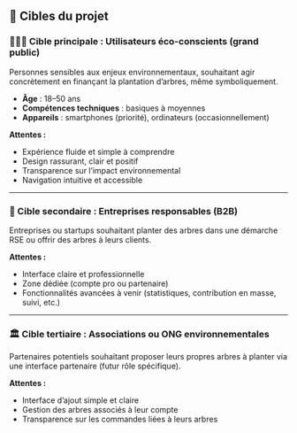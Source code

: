 ## 🎯 Cibles du projet

### 🧑‍🤝‍🧑 Cible principale : Utilisateurs éco-conscients (grand public)

Personnes sensibles aux enjeux environnementaux, souhaitant agir concrètement en finançant la plantation d’arbres, même symboliquement.

- **Âge** : 18–50 ans
- **Compétences techniques** : basiques à moyennes
- **Appareils** : smartphones (priorité), ordinateurs (occasionnellement)

**Attentes :**

- Expérience fluide et simple à comprendre
- Design rassurant, clair et positif
- Transparence sur l’impact environnemental
- Navigation intuitive et accessible

---

### 🏢 Cible secondaire : Entreprises responsables (B2B)

Entreprises ou startups souhaitant planter des arbres dans une démarche RSE ou offrir des arbres à leurs clients.

**Attentes :**

- Interface claire et professionnelle
- Zone dédiée (compte pro ou partenaire)
- Fonctionnalités avancées à venir (statistiques, contribution en masse, suivi, etc.)

---

### 🏛️ Cible tertiaire : Associations ou ONG environnementales

Partenaires potentiels souhaitant proposer leurs propres arbres à planter via une interface partenaire (futur rôle spécifique).

**Attentes :**

- Interface d’ajout simple et claire
- Gestion des arbres associés à leur compte
- Transparence sur les commandes liées à leurs arbres
